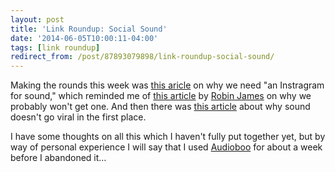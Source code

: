 ```yaml
---
layout: post
title: 'Link Roundup: Social Sound'
date: '2014-06-05T10:00:11-04:00'
tags: [link roundup]
redirect_from: /post/87893079898/link-roundup-social-sound/
---
```


Making the rounds this week was [this
aricle](https://medium.com/message/sound-and-memory-168ea6b72c7b) on why
we need "an Instragram for sound," which reminded me of [this
article](http://thesocietypages.org/cyborgology/2013/12/20/reach-out-and-touch-on-audio-social-media/)
by [Robin James](https://twitter.com/doctaj) on why we probably won't
get one. And then there was [this
article](http://digg.com/originals/why-audio-never-goes-viral) about why
sound doesn't go viral in the first place.

I have some thoughts on all this which I haven't fully put together yet, but
by way of personal experience I will say that I used
[Audioboo](https://audioboo.fm/) for about a week before I abandoned it…

